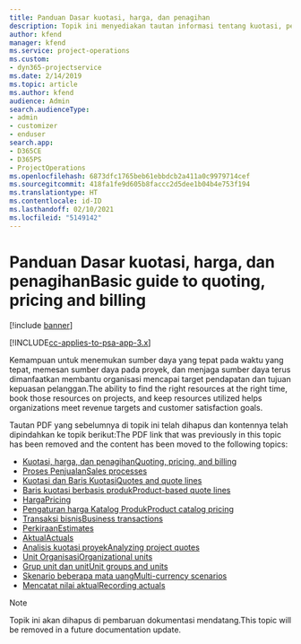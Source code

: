 ```yaml
---
title: Panduan Dasar kuotasi, harga, dan penagihan
description: Topik ini menyediakan tautan informasi tentang kuotasi, penagihan, dan harga dasar dalam Project Service Automation.
author: kfend
manager: kfend
ms.service: project-operations
ms.custom:
- dyn365-projectservice
ms.date: 2/14/2019
ms.topic: article
ms.author: kfend
audience: Admin
search.audienceType:
- admin
- customizer
- enduser
search.app:
- D365CE
- D365PS
- ProjectOperations
ms.openlocfilehash: 6873dfc1765beb61ebbdcb2a411a0c9979714cef
ms.sourcegitcommit: 418fa1fe9d605b8faccc2d5dee1b04b4e753f194
ms.translationtype: HT
ms.contentlocale: id-ID
ms.lasthandoff: 02/10/2021
ms.locfileid: "5149142"
---
```

# <a name="basic-guide-to-quoting-pricing-and-billing"></a><span data-ttu-id="89978-103">Panduan Dasar kuotasi, harga, dan penagihan</span><span class="sxs-lookup"><span data-stu-id="89978-103">Basic guide to quoting, pricing and billing</span></span>

[!include [banner](../../includes/psa-now-project-operations.md)]

[!INCLUDE[cc-applies-to-psa-app-3.x](../../includes/cc-applies-to-psa-app-3x.md)]

<span data-ttu-id="89978-104">Kemampuan untuk menemukan sumber daya yang tepat pada waktu yang tepat, memesan sumber daya pada proyek, dan menjaga sumber daya terus dimanfaatkan membantu organisasi mencapai target pendapatan dan tujuan kepuasan pelanggan.</span><span class="sxs-lookup"><span data-stu-id="89978-104">The ability to find the right resources at the right time, book those resources on projects, and keep resources utilized helps organizations meet revenue targets and customer satisfaction goals.</span></span> 

<span data-ttu-id="89978-105">Tautan PDF yang sebelumnya di topik ini telah dihapus dan kontennya telah dipindahkan ke topik berikut:</span><span class="sxs-lookup"><span data-stu-id="89978-105">The PDF link that was previously in this topic has been removed and the content has been moved to the following topics:</span></span>

- [<span data-ttu-id="89978-106">Kuotasi, harga, dan penagihan</span><span class="sxs-lookup"><span data-stu-id="89978-106">Quoting, pricing, and billing</span></span>](../quote-bill-price.md)
- [<span data-ttu-id="89978-107">Proses Penjualan</span><span class="sxs-lookup"><span data-stu-id="89978-107">Sales processes</span></span>](../basic-sales-process.md)
- [<span data-ttu-id="89978-108">Kuotasi dan Baris Kuotasi</span><span class="sxs-lookup"><span data-stu-id="89978-108">Quotes and quote lines</span></span>](../basic-quote-lines.md)
- [<span data-ttu-id="89978-109">Baris kuotasi berbasis produk</span><span class="sxs-lookup"><span data-stu-id="89978-109">Product-based quote lines</span></span>](../product-based-quote-lines.md)
- [<span data-ttu-id="89978-110">Harga</span><span class="sxs-lookup"><span data-stu-id="89978-110">Pricing</span></span>](../basic-pricing.md)
- [<span data-ttu-id="89978-111">Pengaturan harga Katalog Produk</span><span class="sxs-lookup"><span data-stu-id="89978-111">Product catalog pricing</span></span>](../product-catalog-pricing.md)
- [<span data-ttu-id="89978-112">Transaksi bisnis</span><span class="sxs-lookup"><span data-stu-id="89978-112">Business transactions</span></span>](../basic-business-transactions.md)
- [<span data-ttu-id="89978-113">Perkiraan</span><span class="sxs-lookup"><span data-stu-id="89978-113">Estimates</span></span>](../estimates.md)
- [<span data-ttu-id="89978-114">Aktual</span><span class="sxs-lookup"><span data-stu-id="89978-114">Actuals</span></span>](../actuals.md)
- [<span data-ttu-id="89978-115">Analisis kuotasi proyek</span><span class="sxs-lookup"><span data-stu-id="89978-115">Analyzing project quotes</span></span>](../basic-analyzing-quotes.md)
- [<span data-ttu-id="89978-116">Unit Organisasi</span><span class="sxs-lookup"><span data-stu-id="89978-116">Organizational units</span></span>](../advanced-organizational.md)
- [<span data-ttu-id="89978-117">Grup unit dan unit</span><span class="sxs-lookup"><span data-stu-id="89978-117">Unit groups and units</span></span>](../advanced-units.md)
- [<span data-ttu-id="89978-118">Skenario beberapa mata uang</span><span class="sxs-lookup"><span data-stu-id="89978-118">Multi-currency scenarios</span></span>](../advanced-currency.md)
- [<span data-ttu-id="89978-119">Mencatat nilai aktual</span><span class="sxs-lookup"><span data-stu-id="89978-119">Recording actuals</span></span>](../advanced-actuals.md)

> [!NOTE]
> <span data-ttu-id="89978-120">Topik ini akan dihapus di pembaruan dokumentasi mendatang.</span><span class="sxs-lookup"><span data-stu-id="89978-120">This topic will be removed in a future documentation update.</span></span> 
